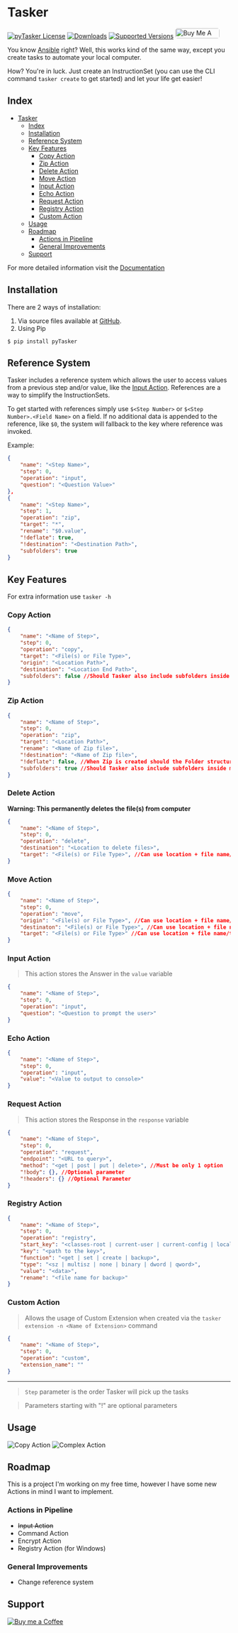 # Tasker

<a href="https://github.com/carlossilva2/pyTasker/blob/main/LICENSE" target="blank"><img src="https://img.shields.io/github/license/carlossilva2/pytasker?style=round-square&color=green" alt="pyTasker License" /></a>
[![Downloads](https://pepy.tech/badge/pytasker)](https://pepy.tech/project/pytasker)
[![Supported Versions](https://img.shields.io/pypi/pyversions/pytasker.svg)](https://pypi.org/project/pytasker)
<a href="https://www.buymeacoffee.com/cmsilva" target="_blank"><img src="https://cdn.buymeacoffee.com/buttons/default-orange.png" alt="Buy Me A Coffee" height="23" width="100" style="border-radius:5px" /></a>

You know [Ansible](https://github.com/ansible/ansible) right? Well, this works kind of the same way, except you create tasks to automate your local computer.

How? You're in luck. Just create an InstructionSet (you can use the CLI command `tasker create` to get started) and let your life get easier!


## Index

- [Tasker](#tasker)
  - [Index](#index)
  - [Installation](#installation)
  - [Reference System](#reference-system)
  - [Key Features](#key-features)
    - [Copy Action](#copy-action)
    - [Zip Action](#zip-action)
    - [Delete Action](#delete-action)
    - [Move Action](#move-action)
    - [Input Action](#input-action)
    - [Echo Action](#echo-action)
    - [Request Action](#request-action)
    - [Registry Action](#registry-action)
    - [Custom Action](#custom-action)
  - [Usage](#usage)
  - [Roadmap](#roadmap)
    - [Actions in Pipeline](#actions-in-pipeline)
    - [General Improvements](#general-improvements)
  - [Support](#support)


For more detailed information visit the [Documentation](https://cmsilva.gitbook.io/pytasker/)
## Installation

There are 2 ways of installation:

  1. Via source files available at [GitHub](https://github.com/carlossilva2/pyTasker).
  2. Using Pip

```console
$ pip install pyTasker
```

## Reference System

Tasker includes a reference system which allows the user to access values from a previous step and/or value, like the [Input Action](#input-action). References are a way to simplify the InstructionSets.

To get started with references simply use `$<Step Number>` or `$<Step Number>.<Field Name>` on a field. If no additional data is appended to the reference, like `$0`, the system will fallback to the key where reference was invoked.

Example:

```json
{
    "name": "<Step Name>",
    "step": 0,
    "operation": "input",
    "question": "<Question Value>"
},
{
    "name": "<Step Name>",
    "step": 1,
    "operation": "zip",
    "target": "*",
    "rename": "$0.value",
    "!deflate": true,
    "!destination": "<Destination Path>",
    "subfolders": true
}
```

## Key Features

For extra information use `tasker -h`

### Copy Action

```json
{
    "name": "<Name of Step>",
    "step": 0,
    "operation": "copy",
    "target": "<File(s) or File Type>",
    "origin": "<Location Path>",
    "destination": "<Location End Path>",
    "subfolders": false //Should Tasker also include subfolders inside main location
}
```

### Zip Action

```json
{
    "name": "<Name of Step>",
    "step": 0,
    "operation": "zip",
    "target": "<Location Path>",
    "rename": "<Name of Zip file>",
    "!destination": "<Name of Zip file>",
    "!deflate": false, //When Zip is created should the Folder structure be with current system Path or just the pretended folder
    "subfolders": true //Should Tasker also include subfolders inside main location
}
```

### Delete Action

**Warning: This permanently deletes the file(s) from computer**

```json
{
    "name": "<Name of Step>",
    "step": 0,
    "operation": "delete",
    "destination": "<Location to delete files>",
    "target": "<File(s) or File Type>", //Can use location + file name/type
}
```

### Move Action

```json
{
    "name": "<Name of Step>",
    "step": 0,
    "operation": "move",
    "origin": "<File(s) or File Type>", //Can use location + file name/type
    "destinaton": "<File(s) or File Type>", //Can use location + file name/type
    "target": "<File(s) or File Type>" //Can use location + file name/type
}
```

### Input Action

> This action stores the Answer in the `value` variable

```json
{
    "name": "<Name of Step>",
    "step": 0,
    "operation": "input",
    "question": "<Question to prompt the user>"
}
```

### Echo Action

```json
{
    "name": "<Name of Step>",
    "step": 0,
    "operation": "input",
    "value": "<Value to output to console>"
}
```

### Request Action

> This action stores the Response in the `response` variable

```json
{
    "name": "<Name of Step>",
    "step": 0,
    "operation": "request",
    "endpoint": "<URL to query>",
    "method": "<get | post | put | delete>", //Must be only 1 option
    "!body": {}, //Optional parameter
    "!headers": {} //Optional Parameter
}
```

### Registry Action

```json
{
    "name": "<Name of Step>",
    "step": 0,
    "operation": "registry",
    "start_key": "<classes-root | current-user | current-config | local-machine | users>",
    "key": "<path to the key>",
    "function": "<get | set | create | backup>",
    "type": "<sz | multisz | none | binary | dword | qword>",
    "value": "<data>",
    "rename": "<file name for backup>"
}
```

### Custom Action

> Allows the usage of Custom Extension when created via the `tasker extension -n <Name of Extension>` command

```json
{
    "name": "<Name of Step>",
    "step": 0,
    "operation": "custom",
    "extension_name": ""
}
```

---

> `Step` parameter is the order Tasker will pick up the tasks

> Parameters starting with "!" are optional parameters

## Usage

![Copy Action](https://raw.githubusercontent.com/carlossilva2/pyTasker/main/static/Copy%20PDFs.png)
![Complex Action](https://raw.githubusercontent.com/carlossilva2/pyTasker/main/static/Copy%20PDFs%20then%20zip.png)

## Roadmap

This is a project I'm working on my free time, however I have some new Actions in mind I want to implement.

### Actions in Pipeline

- ~~Input Action~~
- Command Action
- Encrypt Action
- Registry Action (for Windows)

### General Improvements

- Change reference system

## Support

[![Buy me a Coffee](https://cdn.buymeacoffee.com/buttons/default-orange.png)](https://www.buymeacoffee.com/cmsilva)
